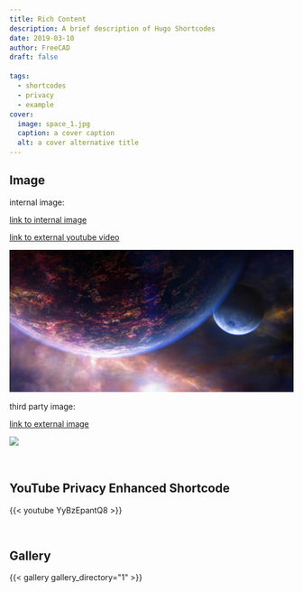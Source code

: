 ```yaml
---
title: Rich Content
description: A brief description of Hugo Shortcodes
date: 2019-03-10
author: FreeCAD
draft: false

tags:
  - shortcodes
  - privacy
  - example
cover:
  image: space_1.jpg
  caption: a cover caption
  alt: a cover alternative title
---
```


## Image

internal image:

[link to internal image](space_1.jpg)

[link to external youtube video](https://www.youtube.com/watch?v=YyBzEpantQ8)

![](space_1.jpg)

third party image:

[link to external image](https://upload.wikimedia.org/wikipedia/commons/e/ec/Mongolfi%C3%A8re.jpg)

![](https://upload.wikimedia.org/wikipedia/commons/e/ec/Mongolfi%C3%A8re.jpg)


<br>

## YouTube Privacy Enhanced Shortcode

{{< youtube YyBzEpantQ8 >}}

<br>

## Gallery


{{< gallery gallery_directory="1" >}}